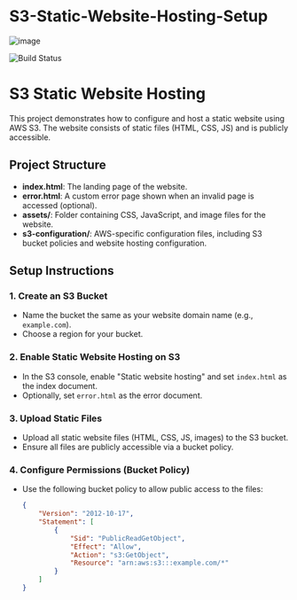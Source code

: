 # S3-Static-Website-Hosting-Setup
![image](https://github.com/user-attachments/assets/35b300bb-c33a-41d3-88ab-75b4039f2dc8)




![Build Status](https://img.shields.io/github/workflow/status/username/my-s3-static-website/CI)



# S3 Static Website Hosting

This project demonstrates how to configure and host a static website using AWS S3. The website consists of static files (HTML, CSS, JS) and is publicly accessible.

## Project Structure
- **index.html**: The landing page of the website.
- **error.html**: A custom error page shown when an invalid page is accessed (optional).
- **assets/**: Folder containing CSS, JavaScript, and image files for the website.
- **s3-configuration/**: AWS-specific configuration files, including S3 bucket policies and website hosting configuration.

## Setup Instructions

### 1. Create an S3 Bucket
- Name the bucket the same as your website domain name (e.g., `example.com`).
- Choose a region for your bucket.

### 2. Enable Static Website Hosting on S3
- In the S3 console, enable "Static website hosting" and set `index.html` as the index document.
- Optionally, set `error.html` as the error document.

### 3. Upload Static Files
- Upload all static website files (HTML, CSS, JS, images) to the S3 bucket.
- Ensure all files are publicly accessible via a bucket policy.

### 4. Configure Permissions (Bucket Policy)
- Use the following bucket policy to allow public access to the files:
  
  ```json
  {
      "Version": "2012-10-17",
      "Statement": [
          {
              "Sid": "PublicReadGetObject",
              "Effect": "Allow",
              "Action": "s3:GetObject",
              "Resource": "arn:aws:s3:::example.com/*"
          }
      ]
  }

  
